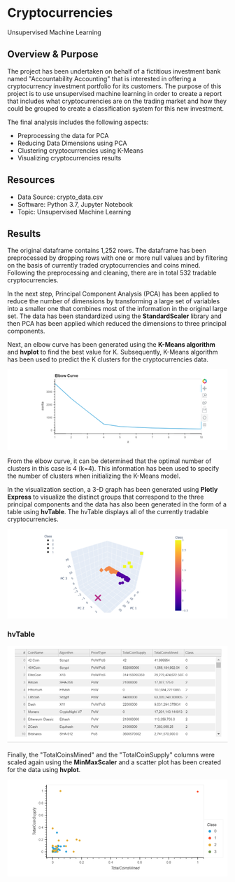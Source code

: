 # Cryptocurrencies
Unsupervised Machine Learning

## Overview & Purpose

The project has been undertaken on behalf of a fictitious investment bank named "Accountability Accounting" that is interested in offering a cryptocurrency investment portfolio for its customers. The purpose of this project is to use unsupervised machine learning in order to create a report that includes what cryptocurrencies are on the trading market and how they could be grouped to create a classification system for this new investment.

The final analysis includes the following aspects:

- Preprocessing the data for PCA
- Reducing Data Dimensions using PCA
- Clustering cryptocurrencies using K-Means
- Visualizing cryptocurrencies results

## Resources

- Data Source: crypto_data.csv
- Software: Python 3.7, Jupyter Notebook
- Topic: Unsupervised Machine Learning

## Results

The original dataframe contains 1,252 rows. The dataframe has been preprocessed by dropping rows with one or more null values and by filtering on the basis of currently traded cryptocurrencies and coins mined. Following the preprocessing and cleaning, there are in total 532 tradable cryptocurrencies.

In the next step, Principal Component Analysis (PCA) has been applied to reduce the number of dimensions by transforming a large set of variables into a smaller one that combines most of the information in the original large set. The data has been standardized using the **StandardScaler** library and then PCA has been applied which reduced the dimensions to three principal components.

Next, an elbow curve has been generated using the **K-Means algorithm** and **hvplot** to find the best value for K. Subsequently, K-Means algorithm has been used to predict the K clusters for the cryptocurrencies data.

![](Images/elbow_curve.png)

From the elbow curve, it can be determined that the optimal number of clusters in this case is 4 (k=4). This information has been used to specify the number of clusters when initializing the K-Means model.

In the visualization section, a 3-D graph has been generated using **Plotly Express** to visualize the distinct groups that correspond to the three principal components and the data has also been generated in the form of a table using **hvTable**. The hvTable displays all of the currently tradable cryptocurrencies.

![](Images/3d_plot.png)

### hvTable

![](Images/hvtable1.png)

Finally, the "TotalCoinsMined" and the "TotalCoinSupply" columns were scaled again using the **MinMaxScaler** and a scatter plot has been created for the data using **hvplot**.

![](Images/scatter_plot_df.png)







